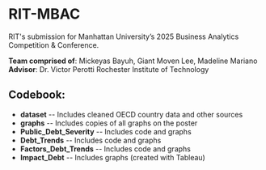 # RIT-MBAC
RIT's submission for Manhattan University’s 2025 Business Analytics Competition &amp; Conference. 

**Team comprised of**: Mickeyas Bayuh, Giant Moven Lee, Madeline Mariano
**Advisor**: Dr. Victor Perotti
Rochester Institute of Technology

## Codebook:
- **dataset** -- Includes cleaned OECD country data and other sources
- **graphs** -- Includes copies of all graphs on the poster
- **Public_Debt_Severity** -- Includes code and graphs
- **Debt_Trends** -- Includes code and graphs
- **Factors_Debt_Trends** -- Includes code and graphs
- **Impact_Debt** -- Includes graphs (created with Tableau)
